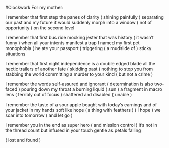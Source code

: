 #Clockwork
For my mother:

I remember that first step
the panes of clarity ( shining painfully )
separating our past and my future
it would suddenly morph into
a window ( not of opportunity ) on the second level

I remember that first bus ride
mocking jester that was history ( it wasn’t funny )
when all your intents manifest a trap
I named my first pet monophobia ( he ate your passport )
triggering ( a mudslide of ) sticky situations

I remember that first night
independence is a double edged blade
all the hectic trailers of another fate ( skidding past )
nothing to stop you from stabbing the world
committing a murder to your kind ( but not a crime )

I remember the words
self-assured and ignorant ( determination is also two-faced )
pouring down my throat a burning liquid ( sun )
a fragment in macro lens ( terribly out of focus )
shattered and disabled ( unable )

I remember the taste
of a sour apple bought with today’s earnings
and of your jacket in my hands
soft like hope ( a thing with feathers )
( I hope ) we soar into tomorrow ( and let go )

I remember you in the end
as super hero ( and mission control )
it’s not in the thread count
but infused in your touch
gentle as petals falling

( lost and found )